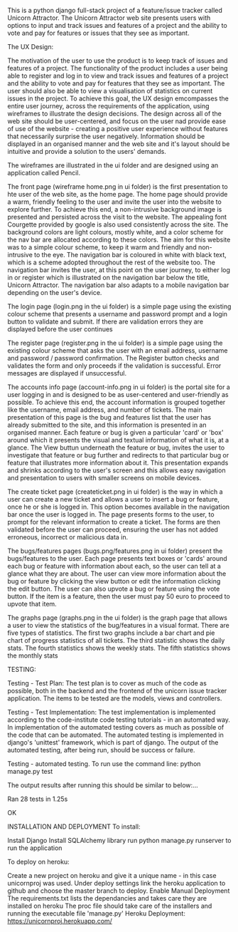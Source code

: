 This is a python django full-stack project of a feature/issue tracker called Unicorn Attractor. The Unicorn Attractor web site presents users with options to input and track issues and features of a project and the ability to vote and pay for features or issues that they see as important.

The UX Design:

The motivation of the user to use the product is to keep track of issues and features of a project. The functionality of the product includes a user being able to register and log in to view and track issues and features of a project and the ability to vote and pay for features that they see as important. The user should also be able to view a visualisation of statistics on current issues in the project. To achieve this goal, the UX design emcompasses  the entire user journey, across the requirements of the application, using wireframes to illustrate the design decisions. The design across all of the web site should be user-centered, and focus on the user nad provide ease of use of the website - creating a positive user experience without features that necessarily surprise the user negatively. Information should be displayed in an organised manner and the web site and it's layout should be intuitive and provide a solution to the users' demands.

The wireframes are illustrated in the ui folder and are designed using an application called Pencil.

The front page (wireframe home.png in ui  folder) is the first presentation to hte user of the web site, as the home page. The home page should provide a warm, friendly feeling to the user and invite the user into the website to explore further. To achieve this end, a non-intrusive background image is presented and persisted across the visit to the website. The appealing font Courgette provided by google is also used consistently across the site. The background colors are light colours, mostly white, and a color scheme for the nav bar are allocated according to these colors. The aim for this website was to a simple colour scheme, to keep it warm and friendly and non-intrusive to the eye. The navigation bar is coloured in white with black text, which is a scheme adopted throughout the rest of the website too. The navigation bar invites the user, at this point on the user journey, to either log in or register which is illustrated on the navigation bar below the title, Unicorn Attractor. The navigation bar also adapts to a mobile navigation bar depending on the user's device.

The login page (login.png in the ui folder) is a simple page using the existing colour scheme that presents a username and password prompt and a login button to validate and submit. If there are validation errors they are displayed before the user continues

The register page (register.png in the ui folder) is a simple page using the existing colour scheme that asks the user with an email address, username and password / password confirmation. The Register button checks and validates the form and only proceeds if the validation is successful. Error messages are displayed if unsuccessful.

The accounts info page (account-info.png in ui folder) is the portal site for a user logging in and is designed to be as user-centered and user-friendly as possible. To achieve this end, the account information is grouped together like the username, email address, and number of tickets. The main presentation of this page is the bug and features list that the user has already submitted to the site, and this information is presented in an organised manner. Each feature or bug is given a particular 'card' or 'box' around which it presents the visual and textual information of what it is, at a glance. The View buttun underneath the feature or bug, invites the user to investigate that feature or bug further and redirects to that particular bug or feature that illustrates more information about it. This presentation expands and shrinks according to the user's screen and this allows easy navigation and presentation to users with smaller screens on mobile devices.

The create ticket page (createticket.png in ui folder) is the way in which a user can create a new ticket and allows a user to insert a bug or feature, once he or she is logged in. This option becomes available in the navigation bar once the user is logged in. The page presents forms to the user, to prompt for the relevant information to create a ticket. The forms are then validated before the user can proceed, ensuring the user has not added erroneous, incorrect or malicious data in.

The bugs/features pages (bugs.png/features.png in ui folder) present the bugs/features to the user. Each page presents text boxes or 'cards' around each bug or feature with information about each, so the user can tell at a glance what they are about. The user can view more information about the bug or feature by clicking the view button or edit the information clicking the edit button. The user can also upvote a bug or feature using the vote button. If the item is a feature, then the user must pay 50 euro to proceed to upvote that item.

The graphs page (graphs.png in the ui folder) is the graph page that allows a user to view the statistics of the bug/features in a visual format. There are five types of statistics. The first two graphs include a bar chart and pie chart of progress statistics of all tickets. The third statistic shows the daily stats. The fourth statistics shows the weekly stats. The fifth statistics shows the monthly stats

TESTING:

Testing - Test Plan: The test plan is to cover as much of the code as possible, both in the backend and the frontend of the unicorn issue tracker application. The items to be tested are the models, views and controllers.

Testing - Test Implementation: The test implementation is implemented according to the code-institute code testing tutorials - in an automated way. In implementation of the automated testing covers as much as possible of the code that can be automated. The automated testing is implemented in django's 'unittest' framework, which is part of django. The output of the automated testing, after being run, should be success or failure.

Testing - automated testing. To run use the command line: python manage.py test

The output results after running this should be similar to below:...

Ran 28 tests in 1.25s

OK




INSTALLATION AND DEPLOYMENT
To install:

Install Django
Install SQLAlchemy library
run python manage.py runserver to run the application


To deploy on heroku:

Create a new project on heroku and give it a unique name - in this case unicornproj was used.
Under deploy settings link the heroku application to github and choose the master branch to deploy.
Enable Manual Deployment
The requirements.txt lists the dependancies and takes care they are installed on heroku
The proc file should take care of the installers and running the executable file 'manage.py'
Heroku Deployment: https://unicornproj.herokuapp.com/

